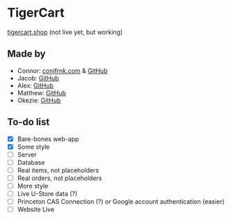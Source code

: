 # TigerCart

[tigercart.shop](https://tigercart.shop) (not live yet, but working)

## Made by

- Connor: [conjfrnk.com](https://conjfrnk.com) & [GitHub](https://github.com/conjfrnk)
- Jacob: [GitHub](https://github.com/jacobdavis3)
- Alex: [GitHub](https://github.com/AlexDelistathis)
- Matthew: [GitHub](https://github.com/mattzhang80)
- Okezie: [GitHub](https://github.com/oaken-one)

## To-do list

- [X] Bare-bones web-app
- [X] Some style
- [ ] Server
- [ ] Database
- [ ] Real items, not placeholders
- [ ] Real orders, not placeholders
- [ ] More style
- [ ] Live U-Store data (?)
- [ ] Princeton CAS Connection (?) or Google account authentication (easier)
- [ ] Website Live
